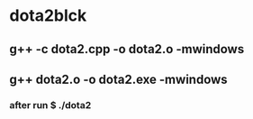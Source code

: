 # dota2blck
## g++ -c dota2.cpp -o  dota2.o -mwindows
## g++ dota2.o -o dota2.exe -mwindows
### after run $ ./dota2
